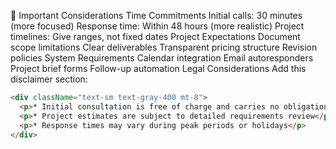 📝 Important Considerations
Time Commitments
Initial calls: 30 minutes (more focused)
Response time: Within 48 hours (more realistic)
Project timelines: Give ranges, not fixed dates
Project Expectations
Document scope limitations
Clear deliverables
Transparent pricing structure
Revision policies
System Requirements
Calendar integration
Email autoresponders
Project brief forms
Follow-up automation
Legal Considerations Add this disclaimer section:
```html
<div className="text-sm text-gray-400 mt-8">
  <p>* Initial consultation is free of charge and carries no obligation</p>
  <p>* Project estimates are subject to detailed requirements review</p>
  <p>* Response times may vary during peak periods or holidays</p>
</div>
```
